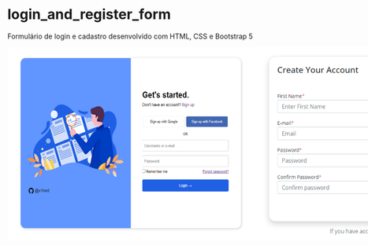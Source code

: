 # login_and_register_form
Formulário de login e cadastro desenvolvido com HTML, CSS e Bootstrap 5

<div style="display: flex;"class="images">
  <img width="800px" src="login_form.PNG" alt="login form">
  <img src="register_form.PNG" alt="register form">
</div>

